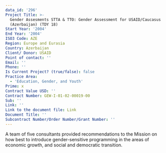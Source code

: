 ```yaml
---
data_id: '296'
Project Title: >-
  Gender Assesments STTA & TTO: Gender Assessment for USAID/Caucasus
  (Azerbaijan) (TDY 18)
Start Year: '2004'
End Year: '2004'
ISO3 Code: AZE
Region: Europe and Eurasia
Country: Azerbaijan
Client/ Donor: USAID
Point of contact: ''
Email: ''
Phone: ''
Is Current Project? (true/false): false
Practice Area:
  - 'Education, Gender, and Youth'
Prime: x
Contract Value USD: ''
Contract Number: GEW-I-01-02-00019-00
Sub: ''
Link: ''
Link to the document file: Link
Document Title: ''
Subcontract Number/Order Number/Grant Number: ''
---
```


A team of five consultants provided recommendations to the Mission on how best to introduce gender-sensitive programming in the areas of economic growth, and social and democratic transition.